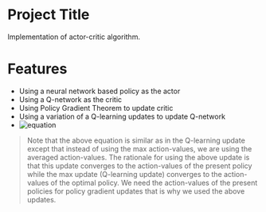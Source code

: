 # Project Title
Implementation of actor-critic algorithm.

# Features
- Using a neural network based policy as the actor
- Using a Q-network as the critic
- Using Policy Gradient Theorem to update critic
- Using a variation of a Q-learning updates to update Q-network
- ![equation](http://www.sciweavers.org/download/Tex2Img_1495325239.jpg)

>Note that the above equation is similar as in the Q-learning update except that instead of using the max action-values, we are using the averaged action-values. The rationale for using the above update is that this update converges to the action-values of the present policy while the max update (Q-learning update) converges to the action-values of the optimal policy. We need the action-values of the present policies for policy gradient updates that is why we used the above updates.
